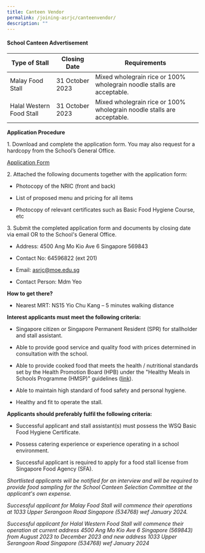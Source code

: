 ```yaml
---
title: Canteen Vendor
permalink: /joining-asrjc/canteenvendor/
description: ""
---
```

#### School Canteen Advertisement

| **Type of Stall** | **Closing Date** | **Requirements** |
| -------- | -------- | -------- |
| Malay Food Stall | 31 October 2023 | Mixed wholegrain rice or 100% wholegrain noodle stalls are acceptable. |
| Halal Western Food Stall | 31 October 2023 | Mixed wholegrain rice or 100% wholegrain noodle stalls are acceptable. |

**Application Procedure**

1\. Download and complete the application form. You may also request for a hardcopy from the School’s General Office.

[Application Form](/files/application%20form%20for%20canteen%20stall.pdf)

2\. Attached the following documents together with the application form:

* Photocopy of the NRIC (front and back)

* List of proposed menu and pricing for all items

* Photocopy of relevant certificates such as Basic Food Hygiene Course, etc

3\. Submit the completed application form and documents by closing date via email OR to the School's General Office.

* Address: 4500 Ang Mo Kio Ave 6 Singapore 569843

* Contact No: 64596822 (ext 201)

* Email: asrjc@moe.edu.sg

* Contact Person: Mdm Yeo

**How to get there?**

* Nearest MRT: NS15 Yio Chu Kang – 5 minutes walking distance

**Interest applicants must meet the following criteria:**

* Singapore citizen or Singapore Permanent Resident (SPR) for stallholder and stall assistant.

* Able to provide good service and quality food with prices determined in consultation with the school.

* Able to provide cooked food that meets the health / nutritional standards set by the Health Promotion Board (HPB) under the "Healthy Meals in Schools Programme (HMSP)" guidelines ([link](https://www.hpb.gov.sg/schools/school-programmes/healthy-meals-in-schools-programme)).

* Able to maintain high standard of food safety and personal hygiene.

* Healthy and fit to operate the stall.

**Applicants should preferably fulfil the following criteria:**

* Successful applicant and stall assistant(s) must possess the WSQ Basic Food Hygiene Certificate.

* Possess catering experience or experience operating in a school environment.

* Successful applicant is required to apply for a food stall license from Singapore Food Agency (SFA).

*Shortlisted applicants will be notified for an interview and will be required to provide food sampling for the School Canteen Selection Committee at the applicant's own expense.*

*Successful applicant for Malay Food Stall will commence their operations at 1033 Upper Serangoon Road Singapore (534768) wef January 2024.*

*Successful applicant for Halal Western Food Stall will commence their operation at current address 4500 Ang Mo Kio Ave 6 Singapore (569843) 
from August 2023 to December 2023 and new address 1033 Upper Serangoon Road Singapore (534768)  wef January 2024*
